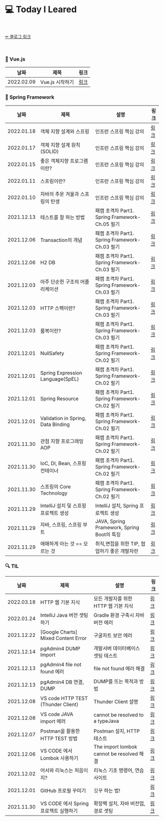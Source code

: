 # 💻 Today I Leared

<br/>

<p>
  <a href="https://velog.io/@doobyeol">✏ 블로그 링크</a>
</p>

<br/>

### 📘 Vue.js

| 날짜         | 제목                        | 링크                                           |
|------------| -------------------------- | ---------------------------------------------- |
| 2022.02.09 | Vue.js 시작하기 |  [링크](https://velog.io/@doobyeol/Vue.js-시작하기) |


### 📗 Spring Framework

| 날짜         | 제목                        | 설명                                      | 링크                                           |
|------------| -------------------------- |-----------------------------------------| ---------------------------------------------- |
| 2022.01.18 | 객체 지향 설계와 스프링| 인프런 스프링 핵심 강의 |  [링크](https://velog.io/@doobyeol/객체-지향-설계와-스프링) |
| 2022.01.17 | 객체 지향 설계 원칙(SOLID)| 인프런 스프링 핵심 강의 |  [링크](https://velog.io/@doobyeol/좋은-객체-지향-설계의-5가지-원칙SOLID) |
| 2022.01.15 | 좋은 객체지향 프로그램이란?| 인프런 스프링 핵심 강의 |  [링크](https://velog.io/@doobyeol/좋은-객체지향-프로그램이란) |
| 2022.01.11 | 스프링이란?| 인프런 스프링 핵심 강의 | [링크](https://velog.io/@doobyeol/스프링이란) |
| 2022.01.10 | 자바의 추운 겨울과 스프링의 탄생| 인프런 스프링 핵심 강의 | [링크](https://velog.io/@doobyeol/자바-진영의-추운-겨울과-스프링의-탄생) |
| 2021.12.13 | 테스트를 잘 하는 방법| 패캠 초격차 Part1. Spring Framework-Ch.05 필기 | [링크](https://velog.io/@doobyeol/테스트를-잘-하는-방법) |
| 2021.12.06 | Transaction의 개념| 패캠 초격차 Part1. Spring Framework-Ch.03 필기 | [링크](https://velog.io/@doobyeol/Transaction의-개념) |
| 2021.12.06 | H2 DB| 패캠 초격차 Part1. Spring Framework-Ch.03 필기 | [링크](https://velog.io/@doobyeol/H2-DB) |
| 2021.12.03 | 아주 단순한 구조의 어플리케이션| 패캠 초격차 Part1. Spring Framework-Ch.03 필기 | [링크](https://velog.io/@doobyeol/아주-단순한-구조1-Layer의-어플리케이션) |
| 2021.12.03 | HTTP 스펙이란?| 패캠 초격차 Part1. Spring Framework-Ch.03 필기 | [링크](https://velog.io/@doobyeol/HTTP-스펙이란) |
| 2021.12.03 | 룸복이란?| 패캠 초격차 Part1. Spring Framework-Ch.03 필기 | [링크](https://velog.io/@doobyeol/룸복이란) |
| 2021.12.01 | NullSafety| 패캠 초격차 Part1. Spring Framework-Ch.02 필기 | [링크](https://velog.io/@doobyeol/21-12-01-NullSafety) |
| 2021.12.01 | Spring Expression Language(SpEL)| 패캠 초격차 Part1. Spring Framework-Ch.02 필기 | [링크](https://velog.io/@doobyeol/21-12-01-SpEL) |
| 2021.12.01 | Spring Resource| 패캠 초격차 Part1. Spring Framework-Ch.02 필기 | [링크](https://velog.io/@doobyeol/21-12-01-SpringResource) |
| 2021.12.01 | Validation in Spring, Data Binding| 패캠 초격차 Part1. Spring Framework-Ch.02 필기 | [링크](https://velog.io/@doobyeol/21-12-02-Spring) |
| 2021.11.30 | 관점 지향 프로그래밍 AOP| 패캠 초격차 Part1. Spring Framework-Ch.02 필기 | [링크](https://velog.io/@doobyeol/관점-지향-프로그래밍-AOP) |
| 2021.11.30 | IoC, DI, Bean, 스프링 컨테이너| 패캠 초격차 Part1. Spring Framework-Ch.02 필기 | [링크](https://velog.io/@doobyeol/IoC-DI-Bean-스프링-컨테이너) |
| 2021.11.30 | 스프링의 Core Technology| 패캠 초격차 Part1. Spring Framework-Ch.02 필기 | [링크](https://velog.io/@doobyeol/스프링의-Core-Technology) |
| 2021.11.29 | IntelliJ 설치 및 스프링 프로젝트 생성| IntelliJ 설치, Spring 프로젝트 생성             | [링크](https://velog.io/@doobyeol/IntelliJ-설치-및-스프링-프로젝트-생성) |
| 2021.11.29 | 자바, 스프링, 스프링 부트    | JAVA, Spring Pramework, Spring Boot의 특징 | [링크](https://velog.io/@doobyeol/자바-스프링-스프링-부트) |
| 2021.11.29 | 애매하게 아는 것 == 모르는 것 | 취직,면접을 위한 TIP, 협업하기 좋은 개발자란             | [링크](https://velog.io/@doobyeol/아는-것-애매하게-아는-것-모르는-것) |



### 🔍 TIL

| 날짜         | 제목                          | 설명                                      | 링크                                           |
|------------|-----------------------------|-----------------------------------------| ---------------------------------------------- |
| 2022.03.18 | HTTP 웹 기본 지식 | 모든 개발자를 위한 HTTP 웹 기본 지식  | [링크](https://velog.io/@doobyeol/HTTP-웹-기본-지식)|
| 2022.01.24 | IntelliJ Java 버전 셋팅하기 | Gradle 환경 구축시 자바 버전 에러                  | [링크](https://velog.io/@doobyeol/java-warning-source-release-11-requires-target-release-11)|
| 2021.12.22 | [Google Charts] Mixed Content Error  | 구굴차트 보안 에러                              | [링크](https://velog.io/@doobyeol/Google-Charts-Mixed-Content-Error)|
| 2021.12.14 | pgAdmin4 DUMP Import  | 개발서버 데이터베이스 셋팅 테스트                      | [링크](https://velog.io/@doobyeol/pgAdmin4-DUMP-Import)|
| 2021.12.13 | pgAdmin4 file not found 에러  | file not found 에러 해결                    | [링크](https://velog.io/@doobyeol/pgAdmin4-file-not-found-에러)|
| 2021.12.13 | pgAdmin4 DB 연결, DUMP   | DUMP를 뜨는 목적과 방법                         | [링크](https://velog.io/@doobyeol/pgAdmin4-DB-연결-DUMP)|
| 2021.12.08 | VS code HTTP TEST (Thunder Client)   | Thunder Client 설명                       | [링크](https://velog.io/@doobyeol/VS-code-HTTP-TEST-Thunder-Client) |
| 2021.12.08 | VS code JAVA import 에러   | cannot be resolved to a typeJava        | [링크](https://velog.io/@doobyeol/VS-code-JAVA-import-에러) |
| 2021.12.07 | Postman을 활용한 HTTP TEST 방법   | Postman 설치, HTTP 테스트                    | [링크](https://velog.io/@doobyeol/Postman을-활용한-http-test-방법) |
| 2021.12.06 | VS CODE 에서 Lombok 사용하기      | The import lombok cannot be resolved 해결 | [링크](https://velog.io/@doobyeol/VS-CODE-에서-Lombok-사용하기) |
| 2021.12.02 | 어서와 리눅스는 처음이지?              | 리눅스 기초 명령어, 연습사이트                       | [링크](https://velog.io/@doobyeol/리눅스-기초-명령어) |
| 2021.12.01 | GitHub 프로필 꾸미기              | 깃꾸 하는 법!                                | [링크](https://velog.io/@doobyeol/깃꾸-GitHub-프로필-꾸미기) |
| 2021.11.30 | VS CODE 에서 Spring 프로젝트 실행하기 | 확장팩 설치, 자바 버전업, 경로 셋팅                   | [링크](https://velog.io/@doobyeol/VS-CODE-에서-Spring-프로젝트-실행하기) |


